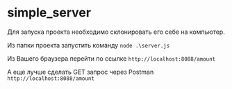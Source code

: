 # simple_server

Для запуска проекта необходимо склонировать его себе на компьютер.

Из папки проекта запустить команду `node .\server.js`

Из Вашего браузера перейти по ссылке `http://localhost:8088/amount`

А еще лучше сделать GET запрос через Postman `http://localhost:8088/amount`